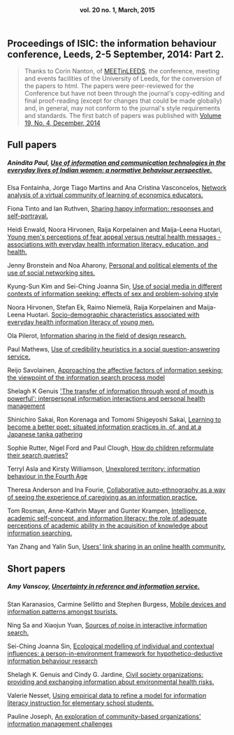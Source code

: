 <header>

#### vol. 20 no. 1, March, 2015

</header>

<article>

# Proceedings of ISIC: the information behaviour conference, Leeds, 2-5 September, 2014: Part 2.

> Thanks to Corin Nanton, of [MEETinLEEDS](http://www.meetinleeds.co.uk), the conference, meeting and events facilities of the University of Leeds, for the conversion of the papers to html. The papers were peer-reviewed for the Conference but have not been through the journal's copy-editing and final proof-reading (except for changes that could be made globally) and, in general, may not conform to the journal's style requirements and standards. The first batch of papers was published with [Volume 19, No. 4, December, 2014](http://informationr.net/ir/19-4/isic/isic.html)

## Full papers

##### Anindita Paul, [Use of information and communication technologies in the everyday lives of Indian women: a normative behaviour perspective.](isic19.html)  

Elsa Fontainha, Jorge Tiago Martins and Ana Cristina Vasconcelos, [Network analysis of a virtual community of learning of economics educators.](isic20.html)  

Fiona Tinto and Ian Ruthven, [Sharing happy information: responses and self-portrayal.](isic21.html)  

Heidi Enwald, Noora Hirvonen, Raija Korpelainen and Maija-Leena Huotari, [Young men's perceptions of fear appeal versus neutral health messages - associations with everyday health information literacy, education, and health.](isic22.html)  

Jenny Bronstein and Noa Aharony, [Personal and political elements of the use of social networking sites.](isic23.html)  

Kyung-Sun Kim and Sei-Ching Joanna Sin, [Use of social media in different contexts of information seeking: effects of sex and problem-solving style](isic24.html)  

Noora Hirvonen, Stefan Ek, Raimo Niemelä, Raija Korpelainen and Maija-Leena Huotari. [Socio-demographic characteristics associated with everyday health information literacy of young men.](isic25.html)  

Ola Pilerot, [Information sharing in the field of design research.](isic26.html)  

Paul Mathews, [Use of credibility heuristics in a social question-answering service.](isic27.html)  

Reijo Savolainen, [Approaching the affective factors of information seeking: the viewpoint of the information search process model](isic28.html)  

Shelagh K Genuis ['The transfer of information through word of mouth is powerful': interpersonal information interactions and personal health management](isic29.html)  

Shinichiro Sakai, Ron Korenaga and Tomomi Shigeyoshi Sakai, [Learning to become a better poet: situated information practices in, of, and at a Japanese tanka gathering](isic30.html)  

Sophie Rutter, Nigel Ford and Paul Clough, [How do children reformulate their search queries?](isic31.html)  

Terryl Asla and Kirsty Williamson, [Unexplored territory: information behaviour in the Fourth Age](isic32.html)  

Theresa Anderson and Ina Fourie, [Collaborative auto-ethnography as a way of seeing the experience of caregiving as an information practice.](isic33.html)  

Tom Rosman, Anne-Kathrin Mayer and Gunter Krampen, [Intelligence, academic self-concept, and information literacy: the role of adequate perceptions of academic ability in the acquisition of knowledge about information searching.](isic34.html)  

Yan Zhang and Yalin Sun, [Users' link sharing in an online health community.](isic35.html)  

## Short papers

##### Amy Vanscoy, [Uncertainty in reference and information service.](isicsp9.html)  

Stan Karanasios, Carmine Sellitto and Stephen Burgess, [Mobile devices and information patterns amongst tourists.](isicsp10.html)  

Ning Sa and Xiaojun Yuan, [Sources of noise in interactive information search.](isicsp11.html)  

Sei-Ching Joanna Sin, [Ecological modelling of individual and contextual influences: a person-in-environment framework for hypothetico-deductive information behaviour research](isicsp12.html)  

Shelagh K. Genuis and Cindy G. Jardine, [Civil society organizations: providing and exchanging information about environmental health risks.](isicsp13.html)  

Valerie Nesset, [Using empirical data to refine a model for information literacy instruction for elementary school students.](isicsp14.html)  

Pauline Joseph, [An exploration of community-based organizations' information management challenges](isicsp15.html)

</article>